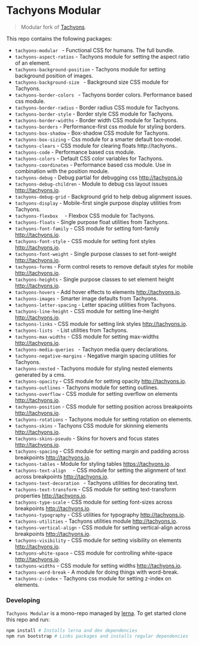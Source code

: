 # Tachyons Modular 
> Modular fork of [Tachyons](https://github.com/trepo/trepo).

This repo contains the following packages:

* `tachyons-modular ` - Functional CSS for humans. The full bundle.
* `tachyons-aspect-ratios` - Tachyons module for setting the aspect ratio of an element.
* `tachyons-background-position` - Tachyons module for setting background position of images.
* `tachyons-background-size ` - Background size CSS module for Tachyons.
* `tachyons-border-colors ` - Tachyons border colors. Performance based css module.
* `tachyons-border-radius` - Border radius CSS module for Tachyons.
* `tachyons-border-style` - Border style CSS module for Tachyons.
* `tachyons-border-widths` - Border width CSS module for Tachyons.
* `tachyons-borders` - Performance-first css module for styling borders.
* `tachyons-box-shadow` - Box-shadow CSS module for Tachyons.
* `tachyons-box-sizing` - Css module for a smarter default box-model.
* `tachyons-clears` - CSS module for clearing floats http://tachyons..
* `tachyons-code` - Performance based css module.
* `tachyons-colors` - Default CSS color variables for Tachyons.
* `tachyons-coordinates` - Performance based css module. Use in combination with the position module.
* `tachyons-debug` - Debug partial for debugging css http://tachyons.io
* `tachyons-debug-children` - Module to debug css layout issues http://tachyons.io.
* `tachyons-debug-grid` - Background grid to help debug alignment issues.
* `tachyons-display` - Mobile-first single purpose display utilities from Tachyons.
* `tachyons-flexbox  ` - Flexbox CSS module for Tachyons.
* `tachyons-floats` - Single purpose float utilities from Tachyons.
* `tachyons-font-family` - CSS module for setting font-family http://tachyons.io.
* `tachyons-font-style` - CSS module for setting font styles http://tachyons.io.
* `tachyons-font-weight` - Single purpose classes to set font-weight http://tachyons.io.
* `tachyons-forms` - Form control resets to remove default styles for mobile http://tachyons.io.
* `tachyons-heights` - Single purpose classes to set element height http://tachyons.io.
* `tachyons-hovers` - Add hover effects to elements http://tachyons.io.
* `tachyons-images` - Smarter image defaults from Tachyons.
* `tachyons-letter-spacing` - Letter spacing utilities from Tachyons.
* `tachyons-line-height` - CSS module for setting line-height http://tachyons.io.
* `tachyons-links` - CSS module for setting link styles http://tachyons.io.
* `tachyons-lists ` - List utilities from Tachyons.
* `tachyons-max-widths` - CSS module for setting max-widths http://tachyons.io.
* `tachyons-media-queries ` - Tachyon media query declarations.
* `tachyons-negative-margins` - Negative margin spacing utilities for Tachyons.
* `tachyons-nested` - Tachyons module for styling nested elements generated by a cms.
* `tachyons-opacity` - CSS module for setting opacity http://tachyons.io.
* `tachyons-outlines` - Tachyons module for setting outlines.
* `tachyons-overflow` - CSS module for setting overflow on elements http://tachyons.io. 
* `tachyons-position` - CSS module for setting position across breakpoints http://tachyons.io.
* `tachyons-rotations` - Tachyons module for setting rotation on elements.
* `tachyons-skins` - Tachyons CSS module for skinning elements http://tachyons.io.
* `tachyons-skins-pseudo` - Skins for hovers and focus states http://tachyons.io.
* `tachyons-spacing` - CSS module for setting margin and padding across breakpoints http://tachyons.io.
* `tachyons-tables` - Module for styling tables https://tachyons.io.
* `tachyons-text-align  ` - CSS module for setting the alignment of text across breakpoints http://tachyons.io.
* `tachyons-text-decoration ` - Tachyons utilities for decorating text.
* `tachyons-text-transform` - CSS module for setting text-transform properties http://tachyons.io.
* `tachyons-type-scale` - CSS module for setting font-sizes across breakpoints http://tachyons.io.
* `tachyons-typography` - CSS utilities for typography http://tachyons.io.
* `tachyons-utilities` - Tachyons utilities module http://tachyons.io.
* `tachyons-vertical-align` - CSS module for setting vertical-align across breakpoints http://tachyons.io.
* `tachyons-visibility` - CSS module for setting visibility on elements http://tachyons.io.
* `tachyons-white-space` - CSS module for controlling white-space http://tachyons.io.
* `tachyons-widths` - CSS module for setting widths http://tachyons.io.
* `tachyons-word-break` - A module for doing things with word-break.
* `tachyons-z-index` - Tachyons css module for setting z-index on elements.
                                                                                     
### Developing
`Tachyons Modular` is a mono-repo managed by [lerna](https://lernajs.io/). To get started clone this repo and run:

````bash
npm install # Installs lerna and dev dependencies
npm run bootstrap # Links packages and installs regular dependencies
````